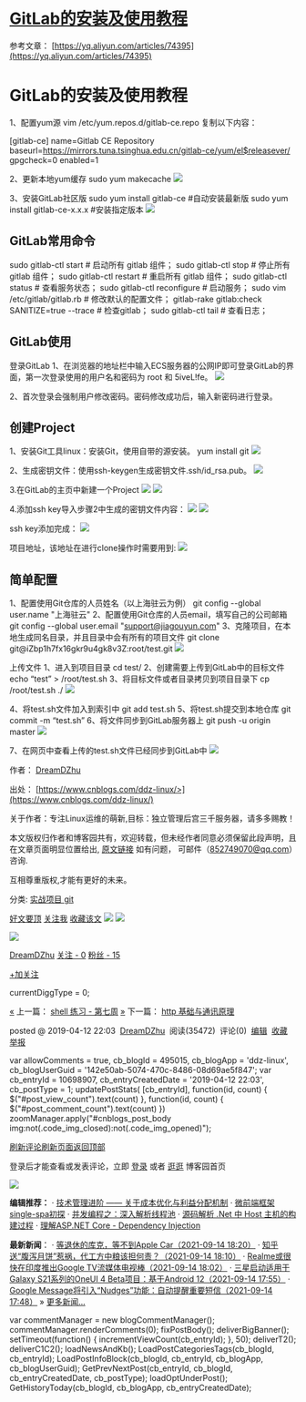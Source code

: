 [GitLab的安装及使用教程](https://www.cnblogs.com/ddz-linux/p/10698907.html)
===================================================================

参考文章： [https://yq.aliyun.com/articles/74395](https://yq.aliyun.com/articles/74395)

GitLab的安装及使用教程
==============

1、配置yum源
vim /etc/yum.repos.d/gitlab-ce.repo
复制以下内容：

\[gitlab-ce\]
name=Gitlab CE Repository
baseurl=https://mirrors.tuna.tsinghua.edu.cn/gitlab-ce/yum/el$releasever/
gpgcheck=0
enabled=1

2、更新本地yum缓存
sudo yum makecache
![](https://img2018.cnblogs.com/blog/1612727/201904/1612727-20190412220528704-1884341991.png)

3、安装GitLab社区版
sudo yum install gitlab-ce #自动安装最新版
sudo yum install gitlab-ce-x.x.x #安装指定版本
![](https://img2018.cnblogs.com/blog/1612727/201904/1612727-20190412220606159-1111386562.png)

GitLab常用命令
----------

sudo gitlab-ctl start # 启动所有 gitlab 组件；
sudo gitlab-ctl stop # 停止所有 gitlab 组件；
sudo gitlab-ctl restart # 重启所有 gitlab 组件；
sudo gitlab-ctl status # 查看服务状态；
sudo gitlab-ctl reconfigure # 启动服务；
sudo vim /etc/gitlab/gitlab.rb # 修改默认的配置文件；
gitlab-rake gitlab:check SANITIZE=true --trace # 检查gitlab；
sudo gitlab-ctl tail # 查看日志；

GitLab使用
--------

登录GitLab
1、在浏览器的地址栏中输入ECS服务器的公网IP即可登录GitLab的界面，第一次登录使用的用户名和密码为 root 和 5iveL!fe。
![](https://img2018.cnblogs.com/blog/1612727/201904/1612727-20190412220724022-1121647855.png)

2、首次登录会强制用户修改密码。密码修改成功后，输入新密码进行登录。

创建Project
---------

1、安装Git工具linux：安装Git，使用自带的源安装。
yum install git
![](https://img2018.cnblogs.com/blog/1612727/201904/1612727-20190412220820434-839383911.png)

2、生成密钥文件：使用ssh-keygen生成密钥文件.ssh/id\_rsa.pub。
![](https://img2018.cnblogs.com/blog/1612727/201904/1612727-20190412220850542-789932249.png)

3.在GitLab的主页中新建一个Project
![](https://img2018.cnblogs.com/blog/1612727/201904/1612727-20190412220910339-232655271.png)
![](https://img2018.cnblogs.com/blog/1612727/201904/1612727-20190412220923040-2040868669.png)

4.添加ssh key导入步骤2中生成的密钥文件内容：
![](https://img2018.cnblogs.com/blog/1612727/201904/1612727-20190412220933804-1046672545.png)
![](https://img2018.cnblogs.com/blog/1612727/201904/1612727-20190412220945019-507902101.png)

ssh key添加完成：
![](https://img2018.cnblogs.com/blog/1612727/201904/1612727-20190412220953834-1207677886.png)

项目地址，该地址在进行clone操作时需要用到:
![](https://img2018.cnblogs.com/blog/1612727/201904/1612727-20190412221002465-1444282711.png)

简单配置
----

1、配置使用Git仓库的人员姓名（以上海驻云为例）
git config --global user.name "上海驻云"
2、配置使用Git仓库的人员email，填写自己的公司邮箱
git config --global user.email "support@jiagouyun.com"
3、克隆项目，在本地生成同名目录，并且目录中会有所有的项目文件
git clone git@iZbp1h7fx16gkr9u4gk8v3Z:root/test.git
![](https://img2018.cnblogs.com/blog/1612727/201904/1612727-20190412221019736-1994540587.png)

上传文件
1、进入到项目目录
cd test/
2、创建需要上传到GitLab中的目标文件
echo “test” > /root/test.sh
3、将目标文件或者目录拷贝到项目目录下
cp /root/test.sh ./
![](https://img2018.cnblogs.com/blog/1612727/201904/1612727-20190412221041320-1008354312.png)

4、将test.sh文件加入到索引中
git add test.sh
5、将test.sh提交到本地仓库
git commit -m “test.sh”
6、将文件同步到GitLab服务器上
git push -u origin master
![](https://img2018.cnblogs.com/blog/1612727/201904/1612727-20190412221057344-376613799.png)

7、在网页中查看上传的test.sh文件已经同步到GitLab中
![](https://img2018.cnblogs.com/blog/1612727/201904/1612727-20190412221108597-1319047004.png)

作者： [DreamDZhu](https://www.cnblogs.com/ddz-linux/)

出处： [https://www.cnblogs.com/ddz-linux/>](https://www.cnblogs.com/ddz-linux/)

关于作者：专注Linux运维的萌新,目标：独立管理后宫三千服务器，请多多赐教！

本文版权归作者和博客园共有，欢迎转载，但未经作者同意必须保留此段声明，且在文章页面明显位置给出, [原文链接](#) 如有问题， 可邮件（852749070@qq.com）咨询.

互相尊重版权,才能有更好的未来。

分类: [实战项目 git](https://www.cnblogs.com/ddz-linux/category/1442564.html)

[好文要顶](#) [关注我](#) [收藏该文](#) [![](https://common.cnblogs.com/images/icon_weibo_24.png)](# "分享至新浪微博") [![](https://common.cnblogs.com/images/wechat.png)](# "分享至微信")

[![](https://pic.cnblogs.com/face/1612727/20190226162919.png)](https://home.cnblogs.com/u/ddz-linux/)

[DreamDZhu](https://home.cnblogs.com/u/ddz-linux/)
[关注 - 0](https://home.cnblogs.com/u/ddz-linux/followees/)
[粉丝 - 15](https://home.cnblogs.com/u/ddz-linux/followers/)

[+加关注](#)

currentDiggType = 0;

[«](https://www.cnblogs.com/ddz-linux/p/10561203.html) 上一篇： [shell 练习 - 第七周](https://www.cnblogs.com/ddz-linux/p/10561203.html "发布于 2019-03-19 20:46")
[»](https://www.cnblogs.com/ddz-linux/p/10699078.html) 下一篇： [http 基础与通讯原理](https://www.cnblogs.com/ddz-linux/p/10699078.html "发布于 2019-04-12 22:32")

posted @ 2019-04-12 22:03  [DreamDZhu](https://www.cnblogs.com/ddz-linux/)  阅读(35472)  评论(0)  [编辑](https://i.cnblogs.com/EditPosts.aspx?postid=10698907)  [收藏](#)  [举报](#)

var allowComments = true, cb\_blogId = 495015, cb\_blogApp = 'ddz-linux', cb\_blogUserGuid = '142e50ab-5074-470c-8486-08d69ae5f847'; var cb\_entryId = 10698907, cb\_entryCreatedDate = '2019-04-12 22:03', cb\_postType = 1; updatePostStats( \[cb\_entryId\], function(id, count) { $("#post\_view\_count").text(count) }, function(id, count) { $("#post\_comment\_count").text(count) }) zoomManager.apply("#cnblogs\_post\_body img:not(.code\_img\_closed):not(.code\_img\_opened)");

[刷新评论](#)[刷新页面](#)[返回顶部](#)

登录后才能查看或发表评论，立即 [登录](#) 或者 [逛逛](https://www.cnblogs.com/) 博客园首页

[![](https://img2020.cnblogs.com/blog/35695/202109/35695-20210914184546661-83463210.jpg)](https://c.gridsumdissector.com/r/?gid=gad_545_ph4hkwzt&ck=32&adk=442&autorefresh=__AUTOREFRESH__)

**编辑推荐：**
· [技术管理进阶 —— 关于成本优化与利益分配机制](https://www.cnblogs.com/yexiaochai/p/15260657.html)
· [微前端框架single-spa初探](https://www.cnblogs.com/vvjiang/p/15240799.html)
· [并发编程之：深入解析线程池](https://www.cnblogs.com/heiz123/p/15242303.html)
· [源码解析 .Net 中 Host 主机的构建过程](https://www.cnblogs.com/snailZz/p/15240616.html)
· [理解ASP.NET Core - Dependency Injection](https://www.cnblogs.com/xiaoxiaotank/p/15231883.html)

**最新新闻**：
· [等退休的库克，等不到Apple Car（2021-09-14 18:20）](https://news.cnblogs.com/n/702184/)
· [知乎送“腹泻月饼”惹祸，代工方中粮该担何责？（2021-09-14 18:10）](https://news.cnblogs.com/n/702245/)
· [Realme或很快在印度推出Google TV流媒体电视棒（2021-09-14 18:02）](https://news.cnblogs.com/n/702244/)
· [三星启动适用于Galaxy S21系列的OneUI 4 Beta项目：基于Android 12（2021-09-14 17:55）](https://news.cnblogs.com/n/702243/)
· [Google Message将引入“Nudges”功能：自动提醒重要短信（2021-09-14 17:48）](https://news.cnblogs.com/n/702242/)
» [更多新闻...](https://news.cnblogs.com/ "IT 新闻")

var commentManager = new blogCommentManager(); commentManager.renderComments(0); fixPostBody(); deliverBigBanner(); setTimeout(function() { incrementViewCount(cb\_entryId); }, 50); deliverT2(); deliverC1C2(); loadNewsAndKb(); LoadPostCategoriesTags(cb\_blogId, cb\_entryId); LoadPostInfoBlock(cb\_blogId, cb\_entryId, cb\_blogApp, cb\_blogUserGuid); GetPrevNextPost(cb\_entryId, cb\_blogId, cb\_entryCreatedDate, cb\_postType); loadOptUnderPost(); GetHistoryToday(cb\_blogId, cb\_blogApp, cb\_entryCreatedDate);